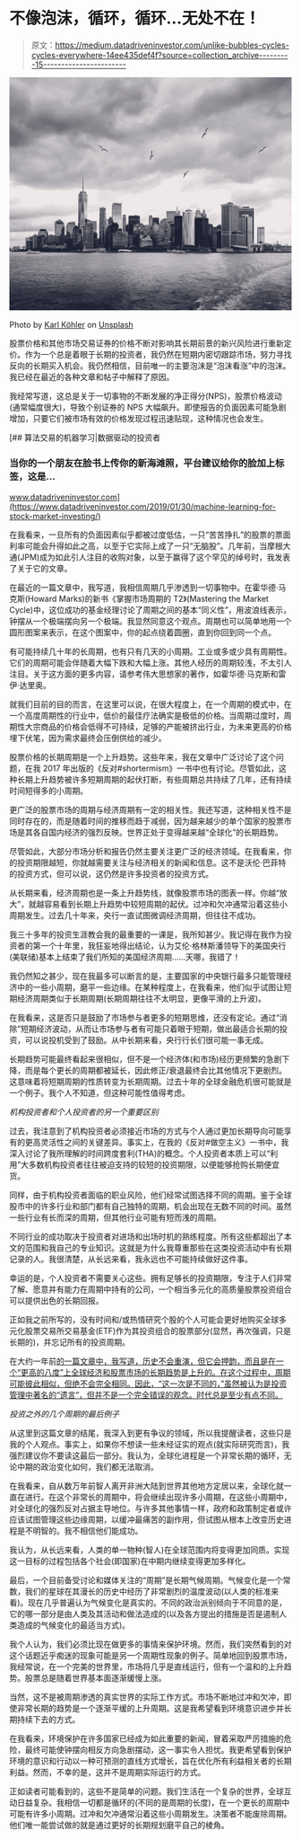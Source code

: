 # 不像泡沫，循环，循环…无处不在！

> 原文：<https://medium.datadriveninvestor.com/unlike-bubbles-cycles-cycles-everywhere-14ee435def4f?source=collection_archive---------15----------------------->

![](img/f12883c4215d4fe7a80a91358d379c81.png)

Photo by [Karl Köhler](https://unsplash.com/@karlkoehler?utm_source=medium&utm_medium=referral) on [Unsplash](https://unsplash.com?utm_source=medium&utm_medium=referral)

股票价格和其他市场交易证券的价格不断对影响其长期前景的新兴风险进行重新定价。作为一个总是着眼于长期的投资者，我仍然在短期内密切跟踪市场，努力寻找反向的长期买入机会。我仍然相信，目前唯一的主要泡沫是“泡沫看涨”中的泡沫。我已经在最近的各种文章和帖子中解释了原因。

我经常写道，这总是关于一切事物的不断发展的净正得分(NPS)，股票价格波动(通常幅度很大)，导致个别证券的 NPS 大幅飙升。即使报告的负面因素可能急剧增加，只要它们被市场有效的价格发现过程迅速贴现，这种情况也会发生。

[](https://www.datadriveninvestor.com/2019/01/30/machine-learning-for-stock-market-investing/) [## 算法交易的机器学习|数据驱动的投资者

### 当你的一个朋友在脸书上传你的新海滩照，平台建议给你的脸加上标签，这是…

www.datadriveninvestor.com](https://www.datadriveninvestor.com/2019/01/30/machine-learning-for-stock-market-investing/) 

在我看来，一旦所有的负面因素似乎都被过度低估，一只“苦苦挣扎”的股票的票面利率可能会升得如此之高，以至于它实际上成了一只“无脑股”。几年前，当摩根大通(JPM)成为如此引人注目的收购对象，以至于赢得了这个罕见的绰号时，我发表了关于它的文章。

在最近的一篇文章中，我写道，我相信周期几乎渗透到一切事物中。在霍华德·马克斯(Howard Marks)的新书《掌握市场周期的 T2》(Mastering the Market Cycle)中，这位成功的基金经理讨论了周期之间的基本“同义性”，用波浪线表示，钟摆从一个极端摆向另一个极端。我显然同意这个观点。周期也可以简单地用一个圆形图案来表示，在这个图案中，你的起点绕着圆圈，直到你回到同一个点。

有可能持续几十年的长周期，也有只有几天的小周期。工业或多或少具有周期性。它们的周期可能会伴随着大幅下跌和大幅上涨。其他人经历的周期较浅，不太引人注目。关于这方面的更多内容，请参考伟大思想家的著作，如霍华德·马克斯和雷伊·达里奥。

就我们目前的目的而言，在这里可以说，在很大程度上，在一个周期的模式中，在一个高度周期性的行业中，低价的最佳疗法确实是极低的价格。当周期过度时，周期性大宗商品的价格会低得不可持续，足够的产能被挤出行业，为未来更高的价格埋下伏笔，因为需求最终会压倒供给的减少。

股票价格的长期周期是一个上升趋势。这些年来，我在文章中广泛讨论了这个问题，在我 2017 年出版的《反对#shortermism》一书中也有讨论。尽管如此，这种长期上升趋势被许多短期周期的起伏打断，有些周期总共持续了几年，还有持续时间短得多的小周期。

更广泛的股票市场的周期与经济周期有一定的相关性。我还写道，这种相关性不是同时存在的，而是随着时间的推移而趋于减弱，因为越来越少的单个国家的股票市场是其各自国内经济的强烈反映。世界正处于变得越来越“全球化”的长期趋势。

尽管如此，大部分市场分析和报告仍然主要关注更广泛的经济领域。在我看来，你的投资期限越短，你就越需要关注与经济相关的新闻和信息。这不是沃伦·巴菲特的投资方式，但可以说，这仍然是许多投资者的投资方式。

从长期来看，经济周期也是一条上升趋势线，就像股票市场的图表一样。你越“放大”，就越容易看到长期上升趋势中较短周期的起伏。过冲和欠冲通常沿着这些小周期发生。过去几十年来，央行一直试图微调经济周期，但往往不成功。

我三十多年的投资生涯教会我的最重要的一课是，我所知甚少。我记得在我作为投资者的第一个十年里，我狂妄地得出结论，认为艾伦·格林斯潘领导下的美国央行(美联储)基本上结束了我们所知的美国经济周期……天哪，我错了！

我仍然知之甚少，现在我最多可以断言的是，主要国家的中央银行最多只能管理经济中的一些小周期，磨平一些边缘。在某种程度上，在我看来，他们似乎试图让短期经济周期类似于长期周期(长期周期往往不太明显，更像平滑的上升波)。

在我看来，这是否只是鼓励了市场参与者更多的短期思维，还没有定论。通过“消除”短期经济波动，从而让市场参与者有可能只着眼于短期，做出最适合长期的投资，可以说投机受到了鼓励。从中长期来看，央行行长们很可能一事无成。

长期趋势可能最终看起来很相似，但不是一个经济体(和市场)经历更频繁的急剧下降，而是每个更长的周期都被延长，因此修正/衰退最终会比其他情况下更剧烈。这意味着将短期周期的性质转变为长期周期。过去十年的全球金融危机很可能就是一个例子。我个人不知道，但这种可能性值得考虑。

*机构投资者和个人投资者的另一个重要区别*

过去，我注意到了机构投资者必须接近市场的方式与个人通过更加长期导向可能享有的更高灵活性之间的关键差异。事实上，在我的《反对#做空主义》一书中，我深入讨论了我所理解的时间跨度套利(THA)的概念。个人投资者本质上可以“利用”大多数机构投资者往往被迫支持的较短的投资期限，以便能够抢购长期便宜货。

同样，由于机构投资者面临的职业风险，他们经常试图选择不同的周期。鉴于全球股市中的许多行业和部门都有自己独特的周期，机会出现在无数不同的时间。虽然一些行业有长而深的周期，但其他行业可能有短而浅的周期。

不同行业的成功取决于投资者对进场和出场时机的熟练程度。所有这些都超出了本文的范围和我自己的专业知识。这就是为什么我尊重那些在这类投资活动中有长期记录的人。我很清楚，从长远来看，我永远也不可能持续做好这件事。

幸运的是，个人投资者不需要关心这些。拥有足够长的投资期限，专注于人们非常了解、愿意并有能力在周期中持有的公司，一个相当多元化的高质量股票投资组合可以提供出色的长期回报。

正如我之前所写的，没有时间和/或热情研究个股的个人可能会更好地购买全球多元化股票交易所交易基金(ETF)作为其投资组合的股票部分(显然，再次强调，只是长期的)，并忘记所有的投资周期。

在大约一年前[的一篇文章中，我写道，历史不会重演，但它会押韵，而且是在一个“更高的八度”上全球经济和股票市场的长期趋势是上升的。在这个过程中，周期可能彼此相似，但绝不会完全相同。因此，“这一次是不同的，”虽然被认为是投资管理中著名的“遗言”，但并不是一个完全错误的观念。时代总是至少有点不同。](https://medium.com/datadriveninvestor/a-few-words-on-cycles-and-the-long-term-upside-66127d8126b)

*投资之外的几个周期的最后例子*

从这里到这篇文章的结尾，我深入到更有争议的领域，所以我提醒读者，这些只是我的个人观点。事实上，如果你不想读一些未经证实的观点(就实际研究而言)，我强烈建议你不要读这最后一部分。我认为，全球化进程是一个非常长期的循环，无论中期的政治变化如何，我们都无法取消。

在我看来，自从数万年前智人离开非洲大陆到世界其他地方定居以来，全球化就一直在进行。在这个非常长的周期中，将会继续出现许多小周期，在这些小周期中，对全球化的强烈反对占据主导地位。与许多其他事情一样，政府和政策制定者或许应该试图管理这些边缘周期，以缓冲最痛苦的副作用，但试图从根本上改变历史进程是不明智的。我不相信他们能成功。

我认为，从长远来看，人类的单一物种(智人)在全球范围内将变得更加同质。实现这一目标的过程包括各个社会(即国家)在中期内继续变得更加多样化。

最后，一个目前备受讨论和媒体关注的“周期”是长期气候周期。气候变化是一个常数，我们的星球在其漫长的历史中经历了非常剧烈的温度波动(以人类的标准来看)。现在几乎普遍认为气候变化是真实的。不同的政治派别倾向于不同意的是，它的哪一部分是由人类及其活动和做法造成的(以及各方提出的措施是否是遏制人类造成的气候变化的最适当方式)。

我个人认为，我们必须比现在做更多的事情来保护环境。然而，我们突然看到的对这个话题近乎痴迷的现象可能是另一个周期性现象的例子。简单地回到股票市场，我经常说，在一个完美的世界里，市场将几乎是直线运行，但有一个温和的上升趋势。股票总是随着世界基本面逐渐缓慢上涨。

当然，这不是被周期渗透的真实世界的实际工作方式。市场不断地过冲和欠冲，即使非常长期的趋势是一个逐渐平缓的上升周期。这是我希望看到环境意识进步并长期持续下去的方式。

在我看来，环境保护在许多国家已经成为如此重要的新闻，冒着采取严厉措施的危险，最终可能使钟摆向相反方向急剧摆动，这一事实令人担忧。我更希望看到保护环境的意识和行动以一种可预测的直线方式增长，旨在优化所有利益相关者的长期利益。然而，不幸的是，这并不是周期实际运行的方式。

正如读者可能看到的，这些不是简单的问题。我们生活在一个复杂的世界，全球互动日益复杂。我相信一切都是循环的(不同的是周期的长度)，在一个更长的周期中可能有许多小周期。过冲和欠冲通常沿着这些小周期发生。决策者不能废除周期。他们唯一能尝试做的就是通过更好的长期规划磨平自己的棱角。